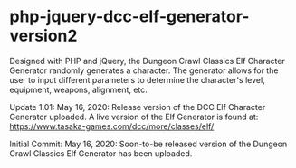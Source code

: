 # php-jquery-dcc-elf-generator-version2
Designed with PHP and jQuery, the Dungeon Crawl Classics Elf Character Generator randomly generates a character. The generator allows for the user to input different parameters to determine the character's level, equipment, weapons, alignment, etc.

Update 1.01: May 16, 2020: Release version of the DCC Elf Character Generator uploaded.  A live version of the Elf Generator is found at: https://www.tasaka-games.com/dcc/more/classes/elf/

Initial Commit: May 16, 2020:  Soon-to-be released version of the Dungeon Crawl Classics Elf Generator has been uploaded.

